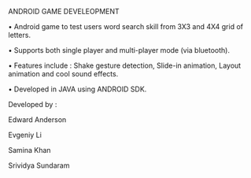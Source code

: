 ANDROID GAME DEVELEOPMENT

•	Android game to test users word search skill  from 3X3 and 4X4 grid of letters.

•	Supports both single player and multi-player mode (via bluetooth).

•	Features include : Shake gesture detection, Slide-in animation, Layout animation and cool sound effects.

•	Developed in JAVA using ANDROID SDK. 


Developed by :

Edward Anderson

Evgeniy Li

Samina Khan

Srividya Sundaram

